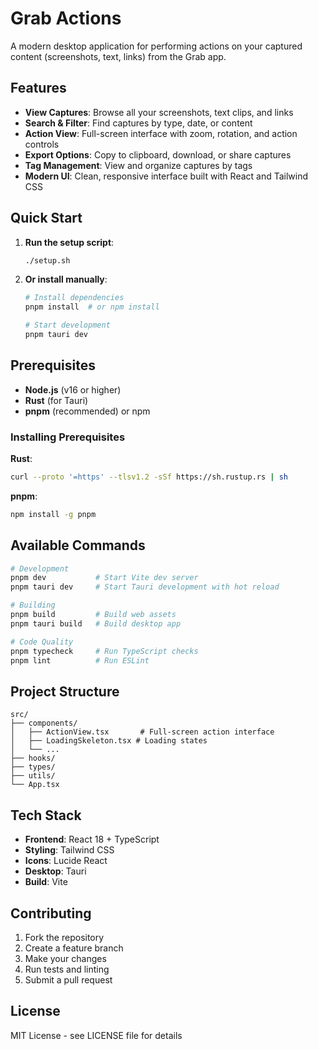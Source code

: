# Grab Actions

A modern desktop application for performing actions on your captured content (screenshots, text, links) from the Grab app.

## Features

- **View Captures**: Browse all your screenshots, text clips, and links
- **Search & Filter**: Find captures by type, date, or content
- **Action View**: Full-screen interface with zoom, rotation, and action controls
- **Export Options**: Copy to clipboard, download, or share captures
- **Tag Management**: View and organize captures by tags
- **Modern UI**: Clean, responsive interface built with React and Tailwind CSS

## Quick Start

1. **Run the setup script**:
   ```bash
   ./setup.sh
   ```

2. **Or install manually**:
   ```bash
   # Install dependencies
   pnpm install  # or npm install
   
   # Start development
   pnpm tauri dev
   ```

## Prerequisites

- **Node.js** (v16 or higher)
- **Rust** (for Tauri)
- **pnpm** (recommended) or npm

### Installing Prerequisites

**Rust**:
```bash
curl --proto '=https' --tlsv1.2 -sSf https://sh.rustup.rs | sh
```

**pnpm**:
```bash
npm install -g pnpm
```

## Available Commands

```bash
# Development
pnpm dev           # Start Vite dev server
pnpm tauri dev     # Start Tauri development with hot reload

# Building
pnpm build         # Build web assets
pnpm tauri build   # Build desktop app

# Code Quality
pnpm typecheck     # Run TypeScript checks
pnpm lint          # Run ESLint
```

## Project Structure

```
src/
├── components/
│   ├── ActionView.tsx       # Full-screen action interface
│   ├── LoadingSkeleton.tsx # Loading states
│   └── ...
├── hooks/
├── types/
├── utils/
└── App.tsx
```

## Tech Stack

- **Frontend**: React 18 + TypeScript
- **Styling**: Tailwind CSS
- **Icons**: Lucide React
- **Desktop**: Tauri
- **Build**: Vite

## Contributing

1. Fork the repository
2. Create a feature branch
3. Make your changes
4. Run tests and linting
5. Submit a pull request

## License

MIT License - see LICENSE file for details